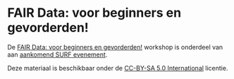 # FAIR Data: voor beginners en gevorderden!

De [FAIR Data: voor beginners en gevorderden!](index.md) workshop is onderdeel van aan [aankomend SURF evenement](https://www.surf.nl/agenda/2017/10/seminar-verder-bouwen-aan-open-access/index.html).

Deze materiaal is beschikbaar onder de [CC-BY-SA 5.0 International](https://creativecommons.org/licenses/by-sa/4.0/legalcode) licentie.

